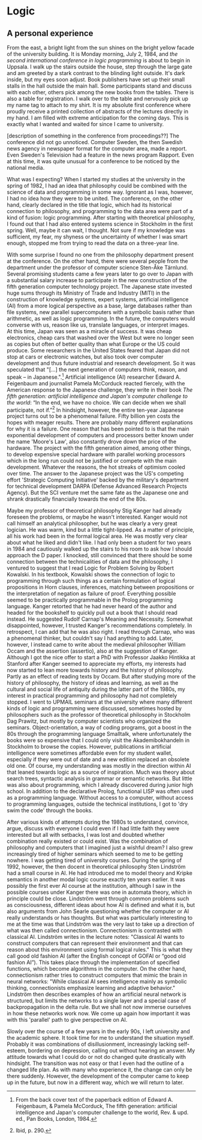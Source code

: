 
# Logic


## A personal experience

From the east, a bright light from the sun shines on the bright yellow facade
of the university building. It is Monday morning, July 2, 1984, and *the second
international conference in logic programming* is about to begin in Uppsala.
I walk up the stairs outside the house, step through the large gate and am
greeted by a stark contrast to the blinding light outside. It's dark inside,
but my eyes soon adjust. Book publishers have set up their small stalls in
the hall outside the main hall. Some participants stand and discuss with
each other, others pick among the new books from the tables. There is also a
table for registration. I walk over to the table and nervously pick up my
name tag to attach to my shirt. It is my absolute first conference where
proudly receive a printed collection of abstracts of the lectures directly
in my hand. I am filled with extreme anticipation for the coming days.
This is exactly what I wanted and waited for since I came to university.


[description of something in the conference from proceedings??] The conference did not go unnoticed. Computer Sweden, the then Swedish news agency in newspaper format for the computer area, made a report. Even Sweden's Television had a feature in the news program Rapport. Even at this time, it was quite unusual for a conference to be noticed by the national media.

What was I expecting? When I started my studies at the university in the
spring of 1982, I had an idea that philosophy could be combined with the
science of data and programming in some way. Ignorant as I was, however,
I had no idea how they were to be united. The conference, on the other hand,
clearly declared in the title that logic, which had its historical connection
to philosophy, and programming to the data area were part of a kind of fusion:
logic programming. After starting with theoretical philosophy, I found out
that I had also entered systems science in Stockholm in the first spring.
Well, maybe it can wait, I thought. Not sure if my knowledge was sufficient,
my fear, my shyness or the uncertainty of whether I was smart enough, stopped
me from trying to read the data on a three-year line.

With some surprise I found no one from the philosophy department present at
the conference. On the other hand, there were several people from the department
under the professor of computer science Sten-Åke Tärnlund. Several promising
students came a few years later to go over to Japan with a substantial salary
increase to participate in the new construction of the fifth generation computer
technology project. The Japanese state invested huge sums through its Ministry
of Trade and Industry (MITI) in the construction of knowledge systems, expert
systems, artificial intelligence (AI) from a more logical perspective as a base,
large databases rather than file systems, new parallel supercomputers with a
symbolic basis rather than arithmetic, as well as logic programming. In the
future, the computers would converse with us, reason like us, translate languages,
or interpret images. At this time, Japan was seen as a miracle of success. It was
cheap electronics, cheap cars that washed over the West but were no longer seen
as copies but often of better quality than what Europe or the US could produce.
Some researchers in the United States feared that Japan did not stop at cars or
electronic watches, but also took over computer development and thus future
industrial and research development. So it was speculated that "[...] the next
generation of computers think, reason, and speak – in Japanese.".[^1]
Artificial intelligence (AI) researcher Edward A. Feigenbaum and journalist
Pamela McCorduck reacted fiercely, with the American response to the Japanese
challenge, they write in their book *The fifth generation: artificial intelligence
and Japan's computer challenge to the world*: “In the end, we have no choice. We
can decide when we shall participate, not if.”[^2] In hindsight, however, the entire
ten-year Japanese project turns out to be a phenomenal failure. Fifty billion yen
costs the hopes with meager results. There are probably many different explanations
for why it is a failure. One reason that has been pointed to is that the main
exponential development of computers and processors better known under the name
'Moore's Law', also constantly drove down the price of the hardware. The project
with the fifth generation aimed, among other things, to develop expensive special
hardware with parallel working processors which in the long run could not be
justified or compete with the main development. Whatever the reasons, the hot
streaks of optimism cooled over time. The answer to the Japanese project was the
US's competing effort 'Strategic Computing Initiative' backed by the military's
department for technical development DARPA (Defense Advanced Research Projects
Agency). But the SCI venture met the same fate as the Japanese one and shrank
drastically financially towards the end of the 80s.

[^1]: From the back cover text of the paperback edition of Edward A. Feigenbaum,
& Pamela McCorduck, The fifth generation: artificial intelligence and Japan's
computer challenge to the world, Rev. & upd. ed., Pan Books, London, 1984.

[^2]: Ibid, p. 290.

Maybe my professor of theoretical philosophy Stig Kanger had already foreseen the problems, or maybe he wasn't interested. Kanger would not call himself an analytical philosopher, but he was clearly a very great logician. He was warm, kind but a little tight-lipped. As a matter of principle, all his work had been in the formal logical area. He was mostly very clear about what he liked and didn't like. I had only been a student for two years in 1984 and cautiously walked up the stairs to his room to ask how I should approach the D paper. I knocked, still convinced that there should be some connection between the technicalities of data and the philosophy, I ventured to suggest that I read Logic for Problem Solving by Robert Kowalski. In his textbook, Kowalski shows the connection of logic to programming through such things as a certain formulation of logical propositions in Horn clauses, inferences, matching between propositions or the interpretation of negation as failure of proof. Everything possible seemed to be practically programmable in the Prolog programming language. Kanger retorted that he had never heard of the author and headed for the bookshelf to quickly pull out a book that I should read instead. He suggested Rudolf Carnap's Meaning and Necessity. Somewhat disappointed, however, I trusted Kanger's recommendations completely. In retrospect, I can add that he was also right. I read through Carnap, who was a phenomenal thinker, but couldn't say I had anything to add. Later, however, I instead came to write about the medieval philosopher William Occam and the assertion (assertio), also at the suggestion of Kanger. Although I got the nice offer to start a PhD with Professor Jaakko Hintikka at Stanford after Kanger seemed to appreciate my efforts, my interests had now started to lean more towards history and the history of philosophy. Partly as an effect of reading texts by Occam. But after studying more of the history of philosophy, the history of ideas and learning, as well as the cultural and social life of antiquity during the latter part of the 1980s, my interest in practical programming and philosophy had not completely stopped. I went to UPMAIL seminars at the university where many different kinds of logic and programming were discussed, sometimes hosted by philosophers such as the professor of theoretical philosophy in Stockholm Dag Prawitz, but mostly by computer scientists who organized the seminars. Object-orientation, a way of coding programs, got a boost in the 80s through the programming language Smalltalk, where unfortunately the books were so expensive that I could only visit the Akademibokhandeln in Stockholm to browse the copies. However, publications in artificial intelligence were sometimes affordable even for my student wallet, especially if they were out of date and a new edition replaced an obsolete old one. Of course, my understanding was mostly in the direction within AI that leaned towards logic as a source of inspiration. Much was theory about search trees, syntactic analysis in grammar or semantic networks. But little was also about programming, which I already discovered during junior high school. In addition to the declarative Prolog, functional LISP was often used as a programming language. Without access to a computer, without access to programming languages, outside the technical institutions, I got to 'dry swim the code' through the books.

After various kinds of attempts during the 1980s to understand, convince, argue, discuss with everyone I could even if I had little faith they were interested but all with setbacks, I was lost and doubted whether combination really existed or could exist. Was the combination of philosophy and computers that I imagined just a wishful dream? I also grew increasingly tired of higher seminars which seemed to me to be getting nowhere. I was getting tired of university courses. During the spring of 1992, however, the then docent in theoretical philosophy Sten Lindström had a small course in AI. He had introduced me to model theory and Kripke semantics in another modal logic course exactly ten years earlier. It was possibly the first ever AI course at the institution, although I saw in the possible courses under Kanger there was one in automata theory, which in principle could be close. Lindström went through common problems such as consciousness, different ideas about how AI is defined and what it is, but also arguments from John Searle questioning whether the computer or AI really understands or has thoughts. But what was particularly interesting to me at the time was that Lindström was the very last to take up a direction of what was then called connectionism. Connectionism is contrasted with classical AI. Lindström writes in the lecture notes: "Classical AI wants to construct computers that can represent their environment and that can reason about this environment using formal logical rules." This is what they call good old fashion AI (after the English concept of GOFAI or “good old fashion AI”). This takes place through the implementation of specified functions, which become algorithms in the computer. On the other hand, connectionism rather tries to construct computers that mimic the brain in neural networks: "While classical AI sees intelligence mainly as symbolic thinking, connectionists emphasize learning and adaptive behavior." Lindström then describes examples of how an artificial neural network is structured, but limits the networks to a single layer and a special case of backpropagation in the delta rule. But we shall not now immerse ourselves in how these networks work now. We come up again how important it was with this 'parallel' path to give perspective on AI.

Slowly over the course of a few years in the early 90s, I left university and the academic sphere. It took time for me to understand the situation myself. Probably it was combinations of disillusionment, increasingly lacking self-esteem, bordering on depression, calling out without hearing an answer. My attitude towards what I could do or not do changed quite drastically with hindsight. The transition was not easy or that I even had the outline of a changed life plan. As with many who experience it, the change can only be there suddenly. However, the development of the computer came to keep up in the future, but now in a different way, which we will return to later.
